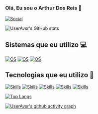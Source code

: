 ### Olá, Eu sou o Arthur Dos Reis 👋
[![Social](https://img.shields.io/badge/LinkedIn-0077B5?style=for-the-badge&logo=linkedin&logoColor=white)](https://www.linkedin.com/in/arthur-dos-reis-6a5202237/)

![UserAvsr's GitHub stats](https://github-readme-stats.vercel.app/api?username=useravsr&show_icons=true&count_private=true&hide_border=true&title_color=ff91a4&icon_color=ff91a4&text_color=c9d1d9&bg_color=0d1117)

## Sistemas que eu utilizo 💻
 [![OS](https://img.shields.io/badge/mac%20os-000000?style=for-the-badge&logo=apple&logoColor=white)]() [![OS](https://img.shields.io/badge/Windows-0078D6?style=for-the-badge&logo=windows&logoColor=white)]() [![OS](https://img.shields.io/badge/Linux-FCC624?style=for-the-badge&logo=linux&logoColor=black)]()

## Tecnologias que eu utilizo 🚀

[![Skills](https://img.shields.io/badge/C-00599C?style=for-the-badge&logo=c&logoColor=white)]() [![Skills](https://img.shields.io/badge/Swift-FA7343?style=for-the-badge&logo=swift&logoColor=white)]() [![Skills](https://img.shields.io/badge/JavaScript-F7DF1E?style=for-the-badge&logo=javascript&logoColor=black)]()  [![Skills](https://img.shields.io/badge/HTML5-E34F26?style=for-the-badge&logo=html5&logoColor=white)]() [![Skills](https://img.shields.io/badge/CSS3-1572B6?style=for-the-badge&logo=css3&logoColor=white)]()

 [![Top Langs](https://github-readme-stats.vercel.app/api/top-langs/?username=useravsr&layout=donut&hide_border=true&title_color=ff91a4&text_color=c9d1d9&bg_color=0d1117)](https://github.com/useravsr/github-readme-stats)

[![UserAvsr's github activity graph](https://github-readme-activity-graph.vercel.app/graph?username=useravsr&bg_color=0d1117&color=c9d1d9&bg&line=b13583&point=ff9494&area=true&hide_border=true&text_color=c9d1d9&bg_color=0d1117)](https://github.com/useravsr/github-readme-activity-graph)


<!--
**useravsr/useravsr** is a ✨ _special_ ✨ repository because its `README.md` (this file) appears on your GitHub profile.

Here are some ideas to get you started:

- 🔭 I’m currently working on ...
- 🌱 I’m currently learning ...
- 👯 I’m looking to collaborate on ...
- 🤔 I’m looking for help with ...
- 💬 Ask me about ...
- 📫 How to reach me: ...
- 😄 Pronouns: ...
- ⚡ Fun fact: ...
-->
